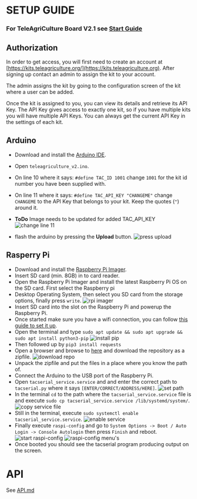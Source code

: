 # SETUP GUIDE

### For TeleAgriCulture Board V2.1 see [Start Guide](https://gitlab.com/teleagriculture/community/-/blob/main/teleAgriCulture%20Board%20V2.1/README.md)

## Authorization

In order to get access, you will first need to create an account at [https://kits.teleagriculture.org/](https://kits.teleagriculture.org). After signing up contact an admin to assign the kit to your account. 

The admin assigns the kit by going to the configuration screen of the kit where a user can be added.

Once the kit is assigned to you, you can view its details and retrieve its API Key. The API Key gives access to exactly one kit, so if you have multiple kits you will have multiple API Keys. You can always get the current API Key in the settings of each kit.

## Arduino

- Download and install the [Arduino IDE](https://www.arduino.cc/en/software).
- Open `teleagriculture_v2.ino`.
- On line 10 where it says: `#define TAC_ID 1001` change `1001` for the kit id number you have been supplied with.
- On line 11 where it says: `#define TAC_API_KEY "CHANGEME"` change `CHANGEME` to the API Key that belongs to your kit. Keep the quotes (`"`) around it.
- **ToDo** Image needs to be updated for added TAC_API_KEY ![change line 11](https://gitlab.com/teleagriculture/community/-/raw/main/doc/images/ard01.png)

- flash the arduino by pressing the **Upload** button.
  ![press upload](https://gitlab.com/teleagriculture/community/-/raw/90a191bf26f24467d258fe4d3be05e8bc58d356a/doc/images/ard02.png)

## Rasperry Pi

- Download and install the [Raspberry Pi Imager](https://www.raspberrypi.com/software/).
- Insert SD card (min. 8GB) in to card reader.
- Open the Raspberry Pi Imager and install the latest Raspberry Pi OS on the SD card. First select the Raspberry pi
- Desktop Operating System, then select you SD card from the storage options, finally press `write`.
  ![rpi imager](https://gitlab.com/teleagriculture/community/-/raw/main/doc/images/rpi_imager.png)
- Insert SD card into the slot on the Raspberry Pi and powerup the Raspberry Pi.
- Once started make sure you have a wifi connection, you can follow [this guide to set it up](https://www.raspberrypi.com/documentation/computers/configuration.html#using-the-desktop).
- Open the terminal and type `sudo apt update && sudo apt upgrade && sudo apt install python3-pip`
  ![install pip](https://gitlab.com/teleagriculture/community/-/raw/main/doc/images/rpi_install_pip.png)
- Then followed up by `pip3 install requests`
- Open a browser and browse to [here](https://gitlab.com/teleagriculture/community) and download the repository as a zipfile.
  ![download repo](https://gitlab.com/teleagriculture/community/-/raw/main/doc/images/download_community_repo.png)
- Unpack the zipfile and put the files in a place where you know the path of.
- Connect the Arduino to the USB port of the Raspberry Pi.
- Open `tacserial_service.service` and and enter the correct path to `tacserial.py` where it says `[ENTER/CORRECT/ADDRESS/HERE]`.
  ![set path](https://gitlab.com/teleagriculture/community/-/raw/main/doc/images/set_path_in_service_file.png)
- In the terminal `cd` to the path where the `tacserial_service.service` file is and execute `sudo cp tacserial_service.service /lib/systemd/system/`.
  ![copy service file](https://gitlab.com/teleagriculture/community/-/raw/main/doc/images/copy_service_file.png)
- Still in the terminal, execute `sudo systemctl enable tacserial_service.service`.
  ![enable service](https://gitlab.com/teleagriculture/community/-/raw/main/doc/images/enable_service.png)
- Finally execute `raspi-config` and go to `System Options -> Boot / Auto Login -> Console Autologin` then press `Finish` and reboot.
  ![start raspi-config](https://gitlab.com/teleagriculture/community/-/raw/main/doc/images/start_raspi_config.png)
  ![raspi-config menu's](https://gitlab.com/teleagriculture/community/-/raw/main/doc/images/raspi_config_consoleboot.png)
- Once booted you should see the tacserial program producing output on the screen.

# API

See [API.md](API.md)
